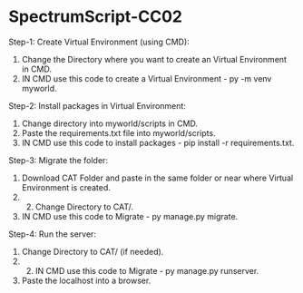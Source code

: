 # SpectrumScript-CC02

Step-1: Create Virtual Environment (using CMD):
1. Change the Directory where you want to create an Virtual Environment in CMD.
2. IN CMD use this code to create a Virtual Environment  - py -m venv myworld.

Step-2: Install packages in Virtual Environment:
1. Change directory into myworld/scripts  in CMD.
2. Paste the requirements.txt file into myworld/scripts.
3. IN CMD use this code to install packages - pip install -r requirements.txt.

Step-3: Migrate the folder:
1. Download  CAT Folder and paste in the same folder or near where Virtual Environment is created.
2. 2.  Change Directory to CAT/.
3. IN CMD use this code to Migrate - py manage.py migrate.

Step-4: Run the server:
1. Change Directory to CAT/ (if needed).
2. 2.  IN CMD use this code to Migrate - py manage.py runserver.
3. Paste the localhost into a browser.
